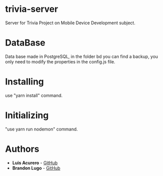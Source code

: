 # trivia-server

Server for Trivia Project on Mobile Device Development subject.

# DataBase

Data base made in PostgreSQL, in the folder bd you can find a backup, you only need to modify the properties in the config.js file.

# Installing

use "yarn install" command.

# Initializing

"use yarn run nodemon" command.

# Authors

<ul>
<li><strong>Luis Acurero</strong> - <a href="https://github.com/13luismb">GitHub</a></li>
<li><strong>Brandon Lugo</strong> - <a href="https://github.com/neobrandll">GitHub</a></li>
 
</ul>

